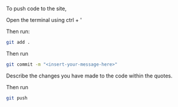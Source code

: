 To push code to the site, 

Open the terminal using ctrl + '

Then run:

```bash
git add .
```

Then run 
```bash
git commit -m "<insert-your-message-here>"
```

Describe the changes you have made to the code within the quotes.

Then run 
```bash
git push
```